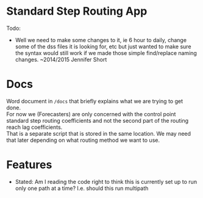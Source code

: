 # Standard Step Routing App

Todo:
* Well we need to make some changes to it, ie 6 hour to daily, change some of the dss files it is looking for, etc but just wanted to make sure the syntax would still work if we made those simple find/replace naming changes.
~2014/2015 Jennifer Short

# Docs
Word document in `/docs` that briefly explains what we are trying to get done.  
For now we (Forecasters) are only concerned with the control point standard step routing coefficients and not the second part of the routing reach lag coefficients.  
That is a separate script that is stored in the same location. We may need that later depending on what routing method we want to use.
 

# Features
* Stated: Am I reading the code right to think this is currently set up to run only one path at a time? I.e. should this run multipath
